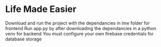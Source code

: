 # Life Made Easier

Download and run the project with the dependancies in lme folder for frontend
Run app.py by after downloading the dependancies in a python venv for backend
You must configure your own firebase credentials for database storage
